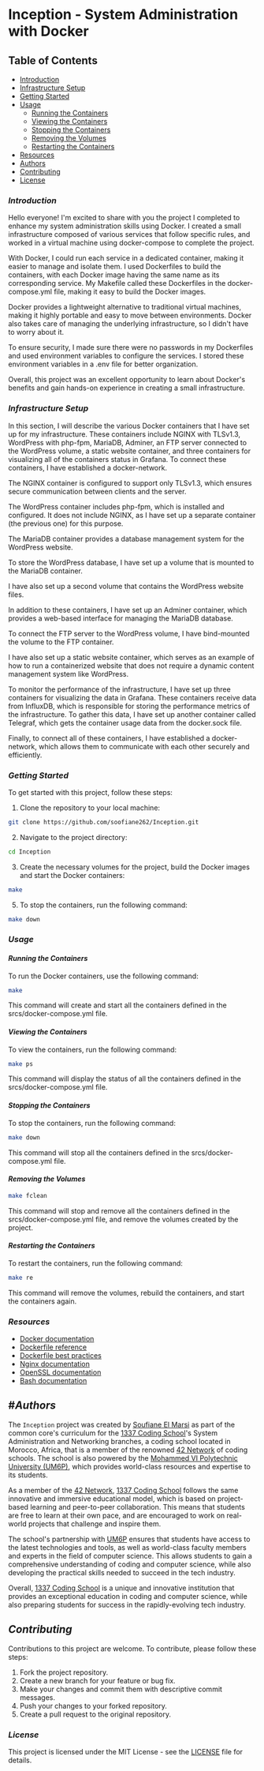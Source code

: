 # Inception - System Administration with Docker

## Table of Contents

-   [Introduction](#introduction)
-   [Infrastructure Setup](#infrastructure-setup)
-   [Getting Started](#getting-started)
-   [Usage](#usage)
    -   [Running the Containers](#running-the-containers)
    -   [Viewing the Containers](#viewing-the-containers)
    -   [Stopping the Containers](#stopping-the-containers)
    -   [Removing the Volumes](#removing-the-volumes)
    -   [Restarting the Containers](#restarting-the-containers)
-   [Resources](#resources)
-   [Authors](#authors)
-   [Contributing](#contributing)
-   [License](#license)

### _Introduction_

Hello everyone! I'm excited to share with you the project I completed to enhance my system administration skills using Docker. I created a small infrastructure composed of various services that follow specific rules, and worked in a virtual machine using docker-compose to complete the project.

With Docker, I could run each service in a dedicated container, making it easier to manage and isolate them. I used Dockerfiles to build the containers, with each Docker image having the same name as its corresponding service. My Makefile called these Dockerfiles in the docker-compose.yml file, making it easy to build the Docker images.

Docker provides a lightweight alternative to traditional virtual machines, making it highly portable and easy to move between environments. Docker also takes care of managing the underlying infrastructure, so I didn't have to worry about it.

To ensure security, I made sure there were no passwords in my Dockerfiles and used environment variables to configure the services. I stored these environment variables in a .env file for better organization.

Overall, this project was an excellent opportunity to learn about Docker's benefits and gain hands-on experience in creating a small infrastructure.

### _Infrastructure Setup_

In this section, I will describe the various Docker containers that I have set up for my infrastructure. These containers include NGINX with TLSv1.3, WordPress with php-fpm, MariaDB, Adminer, an FTP server connected to the WordPress volume, a static website container, and three containers for visualizing all of the containers status in Grafana. To connect these containers, I have established a docker-network.

The NGINX container is configured to support only TLSv1.3, which ensures secure communication between clients and the server.

The WordPress container includes php-fpm, which is installed and configured. It does not include NGINX, as I have set up a separate container (the previous one) for this purpose.

The MariaDB container provides a database management system for the WordPress website.

To store the WordPress database, I have set up a volume that is mounted to the MariaDB container.

I have also set up a second volume that contains the WordPress website files.

In addition to these containers, I have set up an Adminer container, which provides a web-based interface for managing the MariaDB database.

To connect the FTP server to the WordPress volume, I have bind-mounted the volume to the FTP container.

I have also set up a static website container, which serves as an example of how to run a containerized website that does not require a dynamic content management system like WordPress.

To monitor the performance of the infrastructure, I have set up three containers for visualizing the data in Grafana. These containers receive data from InfluxDB, which is responsible for storing the performance metrics of the infrastructure. To gather this data, I have set up another container called Telegraf, which gets the container usage data from the docker.sock file.

Finally, to connect all of these containers, I have established a docker-network, which allows them to communicate with each other securely and efficiently.

### _Getting Started_

To get started with this project, follow these steps:

1.  Clone the repository to your local machine:

```bash
git clone https://github.com/soofiane262/Inception.git
```

2. Navigate to the project directory:

```bash
cd Inception
```

3. Create the necessary volumes for the project, build the Docker images and start the Docker containers:

```bash
make
```

5. To stop the containers, run the following command:

```bash
make down
```

### _Usage_

#### _Running the Containers_

To run the Docker containers, use the following command:

```bash
make
```

This command will create and start all the containers defined in the srcs/docker-compose.yml file.

#### _Viewing the Containers_

To view the containers, run the following command:

```bash
make ps
```

This command will display the status of all the containers defined in the srcs/docker-compose.yml file.

#### _Stopping the Containers_

To stop the containers, run the following command:

```bash
make down
```

This command will stop all the containers defined in the srcs/docker-compose.yml file.

#### _Removing the Volumes_

```bash
make fclean
```

This command will stop and remove all the containers defined in the srcs/docker-compose.yml file, and remove the volumes created by the project.

#### _Restarting the Containers_

To restart the containers, run the following command:

```bash
make re
```

This command will remove the volumes, rebuild the containers, and start the containers again.

### _Resources_

-   [Docker documentation](https://docs.docker.com/)
-   [Dockerfile reference](https://docs.docker.com/engine/reference/builder/)
-   [Dockerfile best practices](https://docs.docker.com/develop/develop-images/dockerfile_best-practices/)
-   [Nginx documentation](https://nginx.org/en/docs/)
-   [OpenSSL documentation](https://www.openssl.org/docs/)
-   [Bash documentation](https://www.gnu.org/software/bash/manual/html_node/index.html)

## #_Authors_

The `Inception` project was created by [Soufiane El Marsi](https://www.github.com/soofiane262) as part of the common core's curriculum for the [1337 Coding School](https://www.1337.ma/en/)'s System Administration and Networking branches, a coding school located in Morocco, Africa, that is a member of the renowned [42 Network](https://www.42network.org/) of coding schools. The school is also powered by the [Mohammed VI Polytechnic University (UM6P)](https://um6p.ma/), which provides world-class resources and expertise to its students.

As a member of the [42 Network](https://www.42network.org/), [1337 Coding School](https://www.1337.ma/en/) follows the same innovative and immersive educational model, which is based on project-based learning and peer-to-peer collaboration. This means that students are free to learn at their own pace, and are encouraged to work on real-world projects that challenge and inspire them.

The school's partnership with [UM6P](https://um6p.ma/) ensures that students have access to the latest technologies and tools, as well as world-class faculty members and experts in the field of computer science. This allows students to gain a comprehensive understanding of coding and computer science, while also developing the practical skills needed to succeed in the tech industry.

Overall, [1337 Coding School](https://www.1337.ma/en/) is a unique and innovative institution that provides an exceptional education in coding and computer science, while also preparing students for success in the rapidly-evolving tech industry.

## _Contributing_

Contributions to this project are welcome. To contribute, please follow these steps:

1. Fork the project repository.
2. Create a new branch for your feature or bug fix.
3. Make your changes and commit them with descriptive commit messages.
4. Push your changes to your forked repository.
5. Create a pull request to the original repository.

### _License_

This project is licensed under the MIT License - see the [LICENSE](https://github.com/soofiane262/Inception/blob/master/LICENSE.md) file for details.
